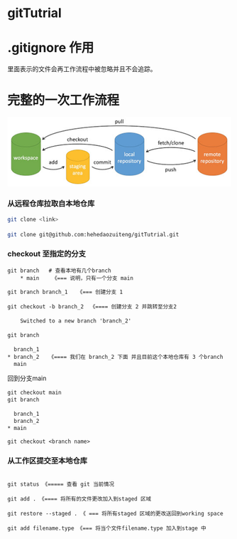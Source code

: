 # gitTutrial

# .gitignore 作用

里面表示的文件会再工作流程中被忽略并且不会追踪。

# 完整的一次工作流程

![img](git-command.jpg)

### 从远程仓库拉取自本地仓库

```bash 
git clone <link>

git clone git@github.com:hehedaozuiteng/gitTutrial.git

```

### checkout 至指定的分支

```
git branch   # 查看本地有几个branch
    * main    《=== 说明，只有一个分支 main
```

```
git branch branch_1   《=== 创建分支 1

git checkout -b branch_2  《==== 创建分支 2 并跳转至分支2

    Switched to a new branch 'branch_2'

git branch 

  branch_1
* branch_2   《==== 我们在 branch_2 下面 并且目前这个本地仓库有 3 个branch
  main

```

回到分支main
```
git checkout main
git branch

  branch_1
  branch_2   
* main

```

```
git checkout <branch name>
```

### 从工作区提交至本地仓库

```

git status 《===== 查看 git 当前情况

git add . 《==== 将所有的文件更改加入到staged 区域

git restore --staged . 《 === 将所有staged 区域的更改送回到working space

git add filename.type 《=== 将当个文件filename.type 加入到stage 中

```


